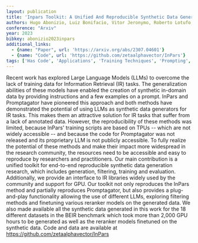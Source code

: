 ```yaml
---
layout: publication
title: 'Inpars Toolkit: A Unified And Reproducible Synthetic Data Generation Pipeline For Neural Information Retrieval'
authors: Hugo Abonizio, Luiz Bonifacio, Vitor Jeronymo, Roberto Lotufo, Jakub Zavrel, Rodrigo Nogueira
conference: "Arxiv"
year: 2023
bibkey: abonizio2023inpars
additional_links:
  - {name: "Paper", url: 'https://arxiv.org/abs/2307.04601'}
  - {name: "Code", url: 'https://github.com/zetaalphavector/InPars'}
tags: ['Has Code', 'Applications', 'Training Techniques', 'Prompting', 'Reinforcement Learning']
---
```

Recent work has explored Large Language Models (LLMs) to overcome the lack of
training data for Information Retrieval (IR) tasks. The generalization
abilities of these models have enabled the creation of synthetic in-domain data
by providing instructions and a few examples on a prompt. InPars and
Promptagator have pioneered this approach and both methods have demonstrated
the potential of using LLMs as synthetic data generators for IR tasks. This
makes them an attractive solution for IR tasks that suffer from a lack of
annotated data. However, the reproducibility of these methods was limited,
because InPars' training scripts are based on TPUs -- which are not widely
accessible -- and because the code for Promptagator was not released and its
proprietary LLM is not publicly accessible. To fully realize the potential of
these methods and make their impact more widespread in the research community,
the resources need to be accessible and easy to reproduce by researchers and
practitioners. Our main contribution is a unified toolkit for end-to-end
reproducible synthetic data generation research, which includes generation,
filtering, training and evaluation. Additionally, we provide an interface to IR
libraries widely used by the community and support for GPU. Our toolkit not
only reproduces the InPars method and partially reproduces Promptagator, but
also provides a plug-and-play functionality allowing the use of different LLMs,
exploring filtering methods and finetuning various reranker models on the
generated data. We also made available all the synthetic data generated in this
work for the 18 different datasets in the BEIR benchmark which took more than
2,000 GPU hours to be generated as well as the reranker models finetuned on the
synthetic data. Code and data are available at
https://github.com/zetaalphavector/InPars
